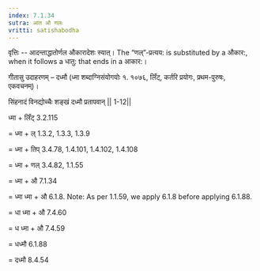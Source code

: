 ```yaml
---
index: 7.1.34
sutra: आत औ णलः
vritti: satishabodha
---
```



वृत्तिः -- आदन्ताद्धातोर्णल औकारादेशः स्यात्। The “णल्”-प्रत्यय: is substituted by a औकार:, when it follows a धातु: that ends in a आकार:।


गीतासु उदाहरणम् – दध्मौ (ध्मा शब्दाग्निसंयोगयोः १. १०७६, लिँट्, कर्तरि प्रयोगः, प्रथम-पुरुषः, एकवचनम्)।

सिंहनादं विनद्योच्चैः शङ्खं दध्मौ प्रतापवान्‌ || 1-12||


ध्मा + लिँट् 3.2.115

= ध्मा + ल् 1.3.2, 1.3.3, 1.3.9

= ध्मा + तिप् 3.4.78, 1.4.101, 1.4.102, 1.4.108

= ध्मा + णल् 3.4.82, 1.1.55

= ध्मा + औ 7.1.34

= ध्मा ध्मा + औ 6.1.8. Note: As per 1.1.59, we apply 6.1.8 before applying 6.1.88.

= धा ध्मा + औ 7.4.60

= ध ध्मा + औ 7.4.59

= धध्मौ 6.1.88

= दध्मौ 8.4.54

